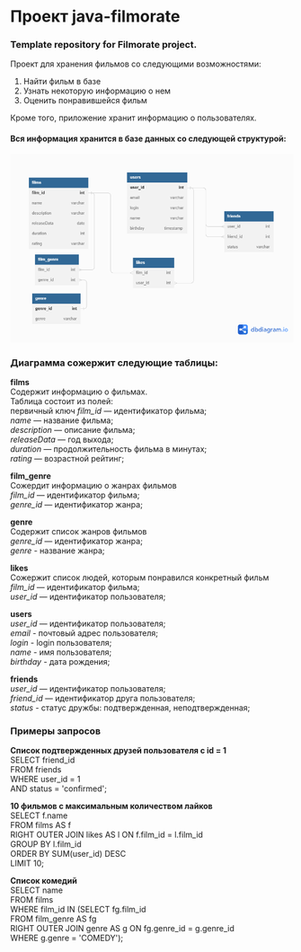 # Проект java-filmorate
### Template repository for Filmorate project.

Проект для хранения фильмов со следующими возможностями:
1. Найти фильм в базе
2. Узнать некоторую информацию о нем
3. Оценить понравившейся фильм

Кроме того, приложение хранит информацию о пользователях.

#### Вся информация хранится в базе данных со следующей структурой:
![Database structure](https://github.com/ol5ga/java-filmorate/blob/add-friends-likes/Database%20structure.png)

### Диаграмма сожержит следующие таблицы:

**films**  
Содержит информацию о фильмах.  
Таблица состоит из полей:  
первичный ключ _film_id_ — идентификатор фильма;  
_name_ — название фильма;  
_description_ — описание фильма;  
_releaseData_ — год выхода;  
_duration_ — продолжительность фильма в минутах;  
_rating_ — возрастной рейтинг;  
  
**film_genre**  
Сожердит информацию о жанрах фильмов  
_film_id_ — идентификатор фильма;    
_genre_id_ — идентификатор жанра;   
  
**genre**   
Содержит список жанров фильмов  
_genre_id_ — идентификатор жанра;  
_genre_ - название жанра;    
  
**likes**  
Сожержит список людей, которым понравился конкретный фильм  
_film_id_ — идентификатор фильма;  
_user_id_ — идентификатор пользователя;  
  
**users**  
_user_id_ — идентификатор пользователя;  
_email_ - почтовый адрес пользователя;  
_login_ - login пользователя;  
_name_ - имя пользователя;  
_birthday_ - дата рождения;  

**friends**  
_user_id_ — идентификатор пользователя;  
_friend_id_ — идентификатор друга пользователя;  
_status_ - статус дружбы: подтвержденная, неподтвержденная;  

### Примеры запросов  
**Список подтвержденных друзей пользователя с id = 1**  
SELECT friend_id  
FROM friends  
WHERE user_id = 1  
AND status = 'confirmed';  
  

**10 фильмов с максимальным количеством лайков**  
SELECT f.name  
FROM films AS f  
RIGHT OUTER JOIN likes AS l ON f.film_id = l.film_id  
GROUP BY l.film_id  
ORDER BY SUM(user_id) DESC  
LIMIT 10;  

  
**Список комедий**  
SELECT name  
FROM films  
WHERE film_id IN (SELECT fg.film_id  
FROM film_genre AS fg  
RIGHT OUTER JOIN genre AS g ON fg.genre_id = g.genre_id  
WHERE g.genre = 'COMEDY');  
